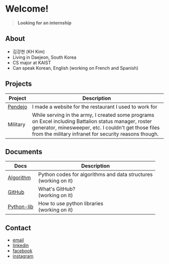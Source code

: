 # Welcome!
> **Looking for an internship**

## About

- 김강현 (KH Kim)
- Living in Daejeon, South Korea
- CS major at KAIST
- Can speak Korean, English (working on French and Spanish)

## Projects

| Project | Description |
| ------- | ----------- |
| [Pendejo](http://kaist19.github.io/pendejo) | I made a website for the restaurant I used to work for |
| Military | While serving in the army, I created some programs on Excel including Battalion status manager, roster generator, minesweeper, etc. I couldn't get those files from the military infranet for security reasons though. |

## Documents

| Docs | Description |
| ------- | ----------- |
| [Algorithm](https://github.com/KAIST19/algorithm.git) | Python codes for algorithms and data structures<br>(working on it)|
| [GitHub](https://github.com/KAIST19/GitHub.git) | What's GitHub?<br>(working on it)|
| [Python-lib](https://github.com/KAIST19/python-lib.git) | How to use python libraries <br>(working on it)|

## Contact

- [email](mailto:kaist19@kaist.ac.kr)
- [linkedin](https://www.linkedin.com/in/강현-김-29ba44192/)
- [facebook](https://www.facebook.com/deanjackson2468/)
- [instagram](https://www.instagram.com/__kkh__/)